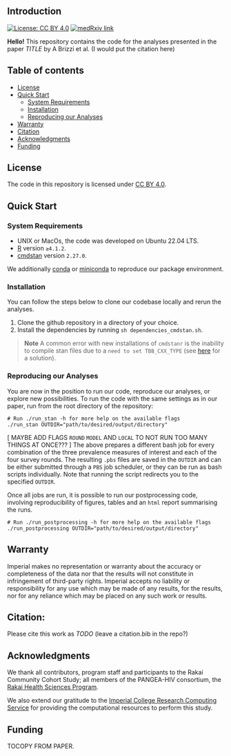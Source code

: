 ## Introduction
[![License: CC BY 4.0](https://img.shields.io/badge/License-CC_BY_4.0-lightgrey.svg)](https://creativecommons.org/licenses/by/4.0/)
[![medRxiv link](https://img.shields.io/badge/medRxiv-link%20to%20paper-blue)](TODO)


**Hello!** This repository contains the code for the analyses presented in the paper *TITLE* by A Brizzi et al.
(I would put the citation here)

## Table of contents
 
- [License](#license)
- [Quick Start](#quick-start)
    - [System Requirements](#system-requirements)
    - [Installation](#installation)
    - [Reproducing our Analyses](#reproducing-our-analyses)
- [Warranty](#warranty)
- [Citation](#citation)
- [Acknowledgments](#acknowledgments)
- [Funding](#funding)


## License 

The code in this repository is licensed under [CC BY 4.0](https://img.shields.io/badge/License-CC_BY_4.0-lightgrey.svg).


## Quick Start

### System Requirements

- UNIX or MacOs, the code was developed on Ubuntu 22.04 LTS.
- [R](https://www.r-project.org/) version `≥4.1.2`.
- [cmdstan](https://mc-stan.org/users/interfaces/cmdstan) version `2.27.0`.

We additionally [conda]() or [miniconda]() to reproduce our package environment.

### Installation

You can follow the steps below to clone our codebase locally and rerun the analyses. 

1. Clone the github repository in a directory of your choice.
2. Install the dependencies by running `sh dependencies_cmdstan.sh`.
 
>  **Note** A common error with new installations of `cmdstanr` is the inability to compile stan files due to a `need to set TBB_CXX_TYPE` (see [here](https://bytemeta.vip/repo/stan-dev/cmdstanpy/issues/374?page=1) for a solution).

### Reproducing our Analyses

You are now in the position to run our code, reproduce our analyses, or explore new possibilities.
To run the code with the same settings as in our paper, run from the root directory of the repository:

```{sh}
# Run ./run_stan -h for more help on the available flags
./run_stan OUTDIR="path/to/desired/output/directory"
```

[ MAYBE ADD FLAGS `ROUND` `MODEL` AND `LOCAL` TO NOT RUN TOO MANY THINGS AT ONCE??? ]
The above prepares a different bash job for every combination of the three prevalence measures of interest and each of the four survey rounds. The resulting `.pbs` files are saved in the `OUTDIR` and can be either submitted through a `PBS` job scheduler, or they can be run as bash scripts individually.
Note that running the script redirects you to the specified `OUTDIR`.

Once all jobs are run, it is possible to run our postprocessing code, involving reproducibility of figures, tables and an `html` report summarising the runs.

```{sh}
# Run ./run_postprocessing -h for more help on the available flags
./run_postprocessing OUTDIR="path/to/desired/output/directory"
```

## Warranty 

Imperial makes no representation or warranty about the accuracy or completeness of the data nor that the results will not constitute in infringement of third-party rights. Imperial accepts no liability or responsibility for any use which may be made of any results, for the results, nor for any reliance which may be placed on any such work or results.

## Citation:

Please cite this work as *TODO* (leave a citation.bib in the repo?)

## Acknowledgments

We thank all contributors, program staff and participants to the Rakai Community Cohort Study; all members of the PANGEA-HIV consortium, the [Rakai Health Sciences Program](https://www.rhsp.org/index.php).

We also extend our gratitude to the [Imperial College Research Computing Service](https://doi.org/10.14469/hpc/2232) for providing the computational resources to perform this study. 

## Funding

TOCOPY FROM PAPER.
